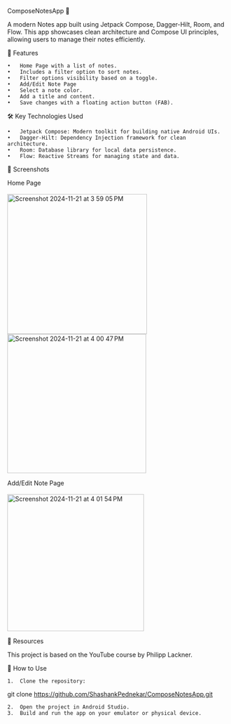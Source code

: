 ComposeNotesApp 📝

A modern Notes app built using Jetpack Compose, Dagger-Hilt, Room, and Flow. This app showcases clean architecture and Compose UI principles, allowing users to manage their notes efficiently.

📱 Features

	•	Home Page with a list of notes.
	•	Includes a filter option to sort notes.
	•	Filter options visibility based on a toggle.
	•	Add/Edit Note Page
	•	Select a note color.
	•	Add a title and content.
	•	Save changes with a floating action button (FAB).

🛠️ Key Technologies Used

	•	Jetpack Compose: Modern toolkit for building native Android UIs.
	•	Dagger-Hilt: Dependency Injection framework for clean architecture.
	•	Room: Database library for local data persistence.
	•	Flow: Reactive Streams for managing state and data.

📸 Screenshots

Home Page
<br/>
<br/>
<img width="319" alt="Screenshot 2024-11-21 at 3 59 05 PM" src="https://github.com/user-attachments/assets/a4b431be-ba86-4881-9610-7ba71acd2f09">
<img width="317" alt="Screenshot 2024-11-21 at 4 00 47 PM" src="https://github.com/user-attachments/assets/1a1a7559-1567-4f35-8a8f-cfd955b31657">





Add/Edit Note Page
<br/><br/>
<img width="312" alt="Screenshot 2024-11-21 at 4 01 54 PM" src="https://github.com/user-attachments/assets/7c3c54ef-ec5d-4b95-bc51-be8163f38fa6">


🎥 Resources

This project is based on the YouTube course by Philipp Lackner.

📂 How to Use

	1.	Clone the repository:

git clone https://github.com/ShashankPednekar/ComposeNotesApp.git  


	2.	Open the project in Android Studio.
	3.	Build and run the app on your emulator or physical device.
